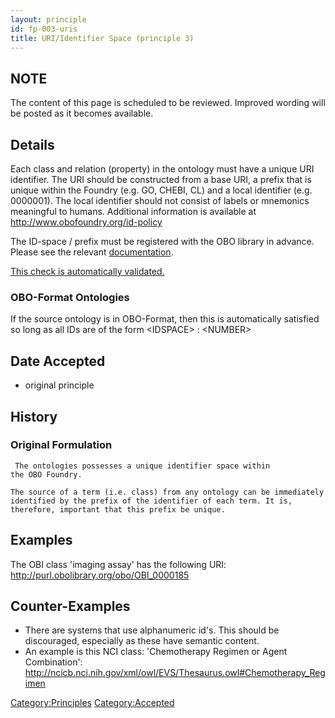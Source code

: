 ```yaml
---
layout: principle
id: fp-003-uris
title: URI/Identifier Space (principle 3)
---
```


NOTE
-----

The content of this page is scheduled to be reviewed. Improved wording will be posted as it becomes available.

Details
-------

Each class and relation (property) in the ontology must have a unique
URI identifier. The URI should be constructed from a base URI, a prefix
that is unique within the Foundry (e.g. GO, CHEBI, CL) and a local
identifier (e.g. 0000001). The local identifier should not consist of
labels or mnemonics meaningful to humans. Additional information is available at 
<http://www.obofoundry.org/id-policy>

The ID-space / prefix must be registered with the OBO library in advance. Please see the relevant [documentation](http://obofoundry.org/docs/Policy_for_OBO_namespace_and_associated_PURL_requests).

[This check is automatically validated.](checks/fp_003)

### OBO-Format Ontologies

If the source ontology is in OBO-Format, then this is automatically
satisfied so long as all IDs are of the form \<IDSPACE\> : \<NUMBER\>

Date Accepted
-------------

-   original principle

History
-------

### Original Formulation

```
 The ontologies possesses a unique identifier space within
the OBO Foundry.

The source of a term (i.e. class) from any ontology can be immediately
identified by the prefix of the identifier of each term. It is,
therefore, important that this prefix be unique. 
```

Examples
--------

The OBI class 'imaging assay' has the following URI:
<http://purl.obolibrary.org/obo/OBI_0000185>

Counter-Examples
----------------

-   There are systems that use alphanumeric id's. This should be
    discouraged, especially as these have semantic content.
-   An example is this NCI class: 'Chemotherapy Regimen or Agent
    Combination':
    <http://ncicb.nci.nih.gov/xml/owl/EVS/Thesaurus.owl#Chemotherapy_Regimen>

<Category:Principles> <Category:Accepted>
